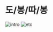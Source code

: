 # 도/봉/따/봉 
![intro](https://user-images.githubusercontent.com/97787658/191182184-1ca0137d-2d26-4df4-aff8-3d0a73093a91.png)
![etc](https://user-images.githubusercontent.com/97787658/191182190-21a68696-cfc9-42a7-9d7a-2363a28ff46e.png)
